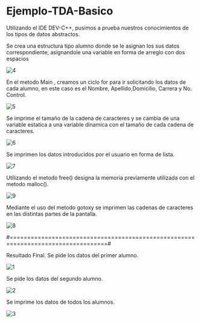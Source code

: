 # Ejemplo-TDA-Basico
Utilizando el IDE DEV-C++, pusimos a prueba nuestros conocimientos de los tipos de datos abstractos.



Se crea una estructura tipo alumno donde se le asignan los sus datos correspondiente, asignandole una variable en forma de arreglo con dos espacios

![4](https://user-images.githubusercontent.com/71307223/94512401-912f5600-01e1-11eb-9899-fc620d334e45.png)

En el metodo Main , creamos un ciclo for para ir solicitando los datos de cada alumno, en este caso es el Nombre, Apellido,Domicilio, Carrera y No. Control.

![5](https://user-images.githubusercontent.com/71307223/94512406-91c7ec80-01e1-11eb-95ec-a5a7687b2c64.png)

Se imprime el tamaño de la cadena de caracteres y se cambia de una variable estatica a una variable dinamica con el tamaño de cada cadena de caracteres.

![6](https://user-images.githubusercontent.com/71307223/94512410-92f91980-01e1-11eb-89e3-73f8bf8c9eda.png)



Se imprimen los datos introducidos por el usuario en forma de lista.

![7](https://user-images.githubusercontent.com/71307223/94512404-912f5600-01e1-11eb-991b-9eb9b1e0c146.png)

Utilizando el metodo free() designa la memoria previamente utilizada con el metodo malloc().

![9](https://user-images.githubusercontent.com/71307223/94513812-4b748c80-01e5-11eb-8772-5da513ef8607.png)

Mediante el uso del metodo gotoxy se imprimen las cadenas de caracteres en las distintas partes de la pantalla.

![8](https://user-images.githubusercontent.com/71307223/94512407-92608300-01e1-11eb-9f29-b6207b51042d.png)

#==================================================================================#


Resultado Final.
Se pide los datos del primer alumno.

![1](https://user-images.githubusercontent.com/71307223/94512398-8ffe2900-01e1-11eb-8642-6bad95c9b2c7.png)

Se pide los datos del segundo alumno.

![2](https://user-images.githubusercontent.com/71307223/94512405-91c7ec80-01e1-11eb-91a7-0929630fe54b.png)

Se imprime los datos de todos los alumnos.

![3](https://user-images.githubusercontent.com/71307223/94512409-92608300-01e1-11eb-91ee-76058537f23c.png)



